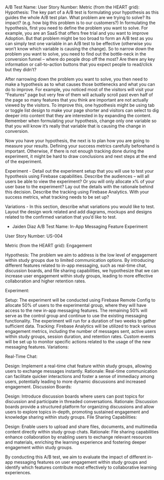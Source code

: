 A/B Test Name:
User Story Number:
Metric (from the HEART grid):
Hypothesis: The key part of a A/B test is formulating your hypothesis as this guides the whole A/B test plan. What problem are we trying to solve? Its impact? (e.g. how big this problem is to our customers?) In formulating the hypothesis, first you need to define the problem you want to solve. For example, you are an SaaS that offers free trial and you want to improve Adoption. But that problem might be too broad to form an A/B test as you can simply test one variable in an A/B test to be effective (otherwise you won’t know which variable is causing the change). So to narrow down the problem you want to solve, you need to find out the bottle-neck in the conversion funnel – where do people drop off the most? Are there any key information or call-to-action buttons that you expect people to read/click but they didn’t? 

After narrowing down the problem you want to solve, you then need to make a hypothesis as to what causes those bottlenecks and what you can do to improve. For example, you noticed most of the visitors will visit your “Features” page but very few of them will actually scroll past even half of the page so many features that you think are important are not actually viewed by the visitors. To improve this, one hypothesis might be using tab or toggle list design to make your page shorter and visitors can select to dig deeper into content that they are interested in by expanding the content. Remember when formulating your hypothesis, change only one variable so that you will know it’s really that variable that is causing the change in conversion.

Now you have your hypothesis, the next is to plan how you are going to measure your results. Defining your success metrics carefully beforehand is important. Otherwise, if there is not enough tracking done during the experiment, it might be hard to draw conclusions and next steps at the end of the experiment.

Experiment - Detail out the experiment setup that you will use to test your hypothesis using Firebase capabilities. Describe the audiences – will all users be able to view the experiment? Or you will only allocate x% of your user base to the experiment? Lay out the details with the rationale behind this decision. Describe the tracking using Firebase Analytics. With your success metrics, what tracking needs to be set up? 

Variations - In this section, describe what variations you would like to test. Layout the design work related and add diagrams, mockups and designs related to the confirmed variation that you’d like to test.



- Jaiden Diaz
  A/B Test Name: In-App Messaging Feature Experiment

User Story Number: US-004

Metric (from the HEART grid): Engagement

Hypothesis: The problem we aim to address is the low level of engagement within study groups due to limited communication options. By introducing different features related to in-app messaging, such as real-time chat, discussion boards, and file sharing capabilities, we hypothesize that we can increase user engagement within study groups, leading to more effective collaboration and higher retention rates.

Experiment:

Setup: The experiment will be conducted using Firebase Remote Config to allocate 50% of users to the experimental group, where they will have access to the new in-app messaging features. The remaining 50% will serve as the control group and continue to use the existing messaging functionality. The experiment will run for a duration of two weeks to gather sufficient data.
Tracking: Firebase Analytics will be utilized to track various engagement metrics, including the number of messages sent, active users within study groups, session duration, and retention rates. Custom events will be set up to monitor specific actions related to the usage of the new messaging features.
Variations:

Real-Time Chat:

Design: Implement a real-time chat feature within study groups, allowing users to exchange messages instantly.
Rationale: Real-time communication can facilitate quicker interactions and foster a sense of immediacy among users, potentially leading to more dynamic discussions and increased engagement.
Discussion Boards:

Design: Introduce discussion boards where users can post topics for discussion and participate in threaded conversations.
Rationale: Discussion boards provide a structured platform for organizing discussions and allow users to explore topics in-depth, promoting sustained engagement and knowledge sharing within study groups.
File Sharing Capabilities:

Design: Enable users to upload and share files, documents, and multimedia content directly within study group chats.
Rationale: File sharing capabilities enhance collaboration by enabling users to exchange relevant resources and materials, enriching the learning experience and fostering deeper engagement within study groups.

By conducting this A/B test, we aim to evaluate the impact of different in-app messaging features on user engagement within study groups and identify which features contribute most effectively to collaborative learning experiences.
